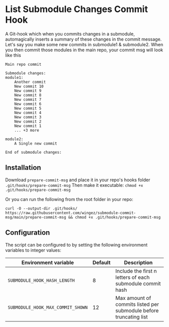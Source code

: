 
# List Submodule Changes Commit Hook
A Git-hook which when you commits changes in a submodule, automagically inserts a summary of these changes in the commit message.
Let's say you make some new commits in submodule1 & submodule2. When you then commit those modules in the main repo, your commit msg will look like this
```
Main repo commit

Submodule changes:
module1:
    Another commit
    New commit 10
    New commit 9
    New commit 8
    New commit 7
    New commit 6
    New commit 5
    New commit 4
    New commit 3
    New commit 2
    New commit 1
    ... +3 more

module2:
    A Single new commit

End of submodule changes:

```

## Installation
Download `prepare-commit-msg` and place it in your repo's hooks folder `.git/hooks/prepare-commit-msg`
Then make it executable: `chmod +x .git/hooks/prepare-commit-msg`

Or you can run the following from the root folder in your repo:

`curl -O --output-dir .git/hooks/ https://raw.githubusercontent.com/wingez/submodule-commit-msg/main/prepare-commit-msg && chmod +x .git/hooks/prepare-commit-msg`

## Configuration
The script can be configured to by setting the following environment variables to integer values:

| Environment variable | Default | Description |
|----------------------|---------|-------------|
| `SUBMODULE_HOOK_HASH_LENGTH` |  8  |   Include the first n letters of each submodule commit hash          |
| `SUBMODULE_HOOK_MAX_COMMIT_SHOWN` |    12     |      Max amount of commits listed per submodule before truncating list       |

 

